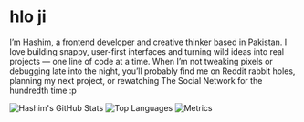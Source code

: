 # hlo ji

I’m Hashim, a frontend developer and creative thinker based in Pakistan.
I love building snappy, user-first interfaces and turning wild ideas into real projects — one line of code at a time.
When I’m not tweaking pixels or debugging late into the night, you’ll probably find me on Reddit rabbit holes, planning my next project, or rewatching The Social Network for the hundredth time :p


![Hashim's GitHub Stats](https://github-readme-stats.vercel.app/api?username=HashimMatloob&show_icons=true&theme=radical)
![Top Languages](https://github-readme-stats.vercel.app/api/top-langs/?username=HashimMatloob&layout=compact&theme=radical)
![Metrics](https://raw.githubusercontent.com/HashimMatloob/HashimMatloob/main/github-metrics.svg)



